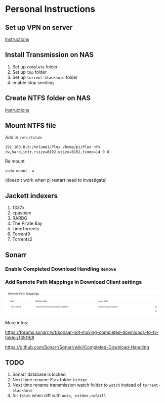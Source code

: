 # Personal Instructions

## Set up VPN on server

[Instructions](https://www.synology.com/en-us/knowledgebase/DSM/help/DSM/AdminCenter/connection_network_vpnclient)

## Install Transmission on NAS

1. Set up `complete` folder
1. Set up `tmp` folder
1. Set up `torrent-blackhole` folder
1. enable stop seeding

## Create NTFS folder on NAS

[Instructions](https://www.synology.com/en-global/knowledgebase/DSM/tutorial/File_Sharing/How_to_access_files_on_Synology_NAS_within_the_local_network_NFS)

## Mount NTFS file

Add in `/etc/fstab`

```
192.168.0.8:/volume1/Plex /home/pi/Plex nfs rw,hard,intr,rsize=8192,wsize=8192,timeo=14 0 0
```

Re mount

```
sudo mount -a
```

(doesn't work when pi restart need to investigate)

## Jackett indexers

1. 1337x
1. cpasbien
1. RARBG
1. The Pirate Bay
1. LimeTorrents
1. Torrent9
1. Torrentz2

## Sonarr

### Enable Completed Download Handling `Remove`

### Add Remote Path Mappings in Download Client settings

![Remote Path Mappings](img/sonarr_remote_path_mappings.png)

More infos:

https://forums.sonarr.tv/t/sonaar-not-moving-completed-downloads-to-tv-folder/13519/8

https://github.com/Sonarr/Sonarr/wiki/Completed-Download-Handling

## TODO

1. Sonarr database is locked
1. Next time rename `Plex` folder to `htpc`
1. Next time rename transmission watch folder to `watch` instead of `torrent-blackhole`
1. for `fstab` when diff with `auto,_netdev,nofaill`
